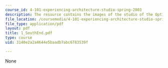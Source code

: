 ```yaml
---
course_id: 4-101-experiencing-architecture-studio-spring-2003
description: The resource contains the images of the studio of the Optimist's daughter.
file_location: /coursemedia/4-101-experiencing-architecture-studio-spring-2003/3140e2a2a4644e5baadb7abc6783539f_1_SouthEnd.pdf
file_type: application/pdf
layout: pdf
title: 1_SouthEnd.pdf
type: course
uid: 3140e2a2a4644e5baadb7abc6783539f

---
```

None